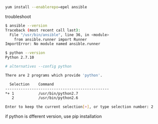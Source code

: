 ```bash
yum install --enablerepo=epel ansible
```

troubleshoot
```bash
$ ansible --version
Traceback (most recent call last):
  File "/usr/bin/ansible", line 36, in <module>
    from ansible.runner import Runner
ImportError: No module named ansible.runner
```

```bash
$ python --version
Python 2.7.10
```

```bash
# alternatives --config python

There are 2 programs which provide 'python'.

  Selection    Command
-----------------------------------------------
*+ 1           /usr/bin/python2.7
   2           /usr/bin/python2.6

Enter to keep the current selection[+], or type selection number: 2
```
if python is dfferent version, use pip installation

```
